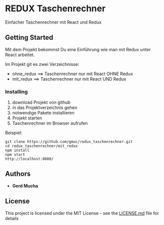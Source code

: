 # REDUX Taschenrechner

Einfacher Taschenrechner mit React und Redux

## Getting Started

Mit dem Projekt bekommst Du eine Einführung wie man mit Redux unter React arbeitet.

Im Projekt git es zwei Verzeichnisse:

- ohne_redux ==> Taschenrechner nur mit React OHNE Redux
- mit_redux ==> Taschenrechner nur mit React UND Redux

### Installing

1. download Projekt von github
2. in das Projektverzeichnis gehen
3. notwendige Pakete installieren
4. Projekt starten
5. Taschenrechner im Browser aufrufen

Beispiel:

```
git clone https://github.com/gmuc/redux_taschenrechner.git
cd redux_taschenrechner/mit_redux
npm install
npm start
http://localhost:8080/
```

## Authors

* **Gerd Mucha** 

## License

This project is licensed under the MIT License - see the [LICENSE.md](LICENSE.md) file for details
